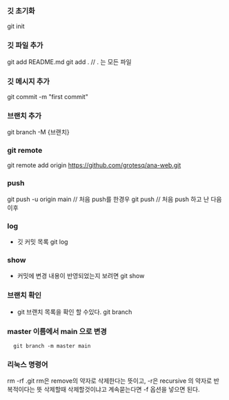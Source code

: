 ### 깃 초기화

git init

### 깃 파일 추가

git add README.md
git add . // . 는 모든 파일

### 깃 메시지 추가

git commit -m "first commit"

### 브랜치 추가

git branch -M {브랜치}

### git remote

git remote add origin https://github.com/grotesq/ana-web.git

### push

git push -u origin main // 처음 push를 한경우
git push // 처음 push 하고 난 다음 이후

### log

- 깃 커밋 목록
  git log

### show

- 커밋에 변경 내용이 반영되었는지 보려면
  git show

### 브랜치 확인

- git 브랜치 목록을 확인 할 수있다.
  git branch

### master 이름에서 main 으로 변경

```
  git branch -m master main
```

### 리눅스 명령어

rm -rf .git
rm은 remove의 약자로 삭제한다는 뜻이고, -r은 recursive 의 약자로 반복적이다는 뜻
삭제할때 삭제할것이냐고 계속묻는다면 -f 옵션을 넣으면 된다.
